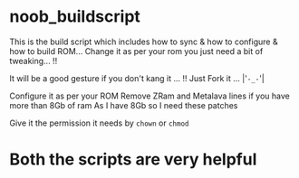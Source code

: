 # noob_buildscript
This is the build script which includes how to sync &amp; how to configure &amp; how to build ROM... Change it as per your rom you just need a bit of tweaking... !! 

It will be a good gesture if you don't kang it ... !! Just Fork it ... |'`-_-`'|

Configure it as per your ROM
Remove ZRam and Metalava lines if you have more than 8Gb of ram 
As I have 8Gb so I need these patches 

Give it the permission it needs by `chown` or `chmod`
# Both the scripts are very helpful
